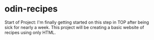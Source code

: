 # odin-recipes
Start of Project:
I'm finally getting started on this step in TOP after being sick for nearly a week.
This project will be creating a basic website of recipes using only HTML.


